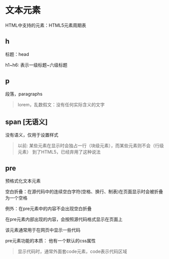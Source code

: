 # 文本元素

HTML中支持的元素：HTML5元素周期表

## h

标题：head

h1~h6: 表示一级标题~六级标题

## p

段落，paragraphs

> lorem，乱数假文：没有任何实际含义的文字

## span [无语义]

没有语义，仅用于设置样式

> 以前: 某些元素在显示时会独占一行（块级元素），而某些元素则不会（行级元素）
> 到了HTML5，已经弃用了这种说法

## pre 

预格式化文本元素

空白折叠：在源代码中的连续空白字符(空格、换行、制表)在页面显示时会被折叠为一个空格

例外：在pre元素中的内容不会出现空白折叠

在pre元素内部出现的内容，会按照源代码格式显示在页面上

该元素通常用于在网页中显示一些代码

pre元素功能的本质： 他有一个默认的css属性

> 显示代码时，通常外面套code元素，code表示代码区域